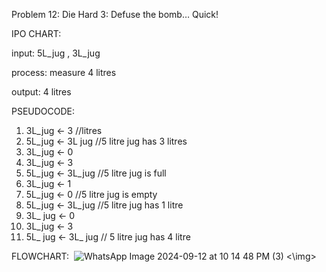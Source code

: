 Problem 12: Die Hard 3: Defuse the bomb… Quick!

IPO CHART:

input: 5L_jug , 3L_jug

process: measure 4 litres

output: 4 litres

PSEUDOCODE:
1. 3L_jug <- 3 //litres
2. 5L_jug <- 3L jug //5 litre jug has 3 litres
3. 3L_jug <- 0
4. 3L_jug <- 3
5. 5L_jug <- 3L_jug //5 litre jug is full
6. 3L_jug <- 1
7. 5L_jug <- 0 //5 litre jug is empty
8. 5L_jug <- 3L_jug //5 litre jug has 1 litre
9. 3L_ jug <- 0
10. 3L_jug <- 3
11. 5L_ jug <- 3L_ jug  // 5 litre jug has 4 litre

FLOWCHART:
<img> ![WhatsApp Image 2024-09-12 at 10 14 48 PM (3)](https://github.com/user-attachments/assets/45ad35e1-d55f-43bd-9620-9d80f9e0cdc9) <\img>
